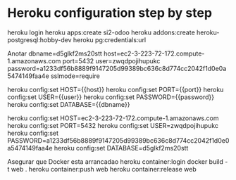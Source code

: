 # Heroku configuration step by step

heroku login
heroku apps:create si2-odoo
heroku addons:create heroku-postgresql:hobby-dev
heroku pg:credentials:url 

Anotar
dbname=d5glkf2ms20stt 
host=ec2-3-223-72-172.compute-1.amazonaws.com 
port=5432 
user=zwqdpojihupukc password=a1233df56b8889f9147205d99389bc636c8d774cc2042f1d0e0a5474149faa4e 
sslmode=require

heroku config:set HOST={{host}}
heroku config:set PORT={{port}}
heroku config:set USER={{user}}
heroku config:set PASSWORD={{password}}
heroku config:set DATABASE={{dbname}}

heroku config:set HOST=ec2-3-223-72-172.compute-1.amazonaws.com
heroku config:set PORT=5432
heroku config:set USER=zwqdpojihupukc
heroku config:set PASSWORD=a1233df56b8889f9147205d99389bc636c8d774cc2042f1d0e0a5474149faa4e
heroku config:set DATABASE=d5glkf2ms20stt


Asegurar que Docker esta arrancadao
heroku container:login 
docker build -t web .
heroku container:push web 
heroku container:release web
